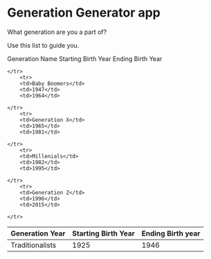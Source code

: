 # Generation Generator app
 What generation are you a part of?

Use this list to guide you.

Generation Name	Starting Birth Year	Ending Birth Year



<table>
<thead>
	<tr>
		<th>Generation Year</th>
		<th>Starting Birth Year</th>
		<th>Ending Birth year</th>
	</tr>
</thead>
<tbody>
	<tr>
		<td>Traditionalists</td>
		<td>1925</td>
		<td>1946</td>
		
	</tr>
		<tr>
		<td>Baby Boomers</td>
		<td>1947</td>
		<td>1964</td>
		
	</tr>
		<tr>
		<td>Generation X</td>
		<td>1965</td>
		<td>1981</td>
		
	</tr>
		<tr>
		<td>Millenials</td>
		<td>1982</td>
		<td>1995</td>
		
	</tr>
		<tr>
		<td>Generation Z</td>
		<td>1996</td>
		<td>2015</td>
		
	</tr>
</tbody>
</table>



